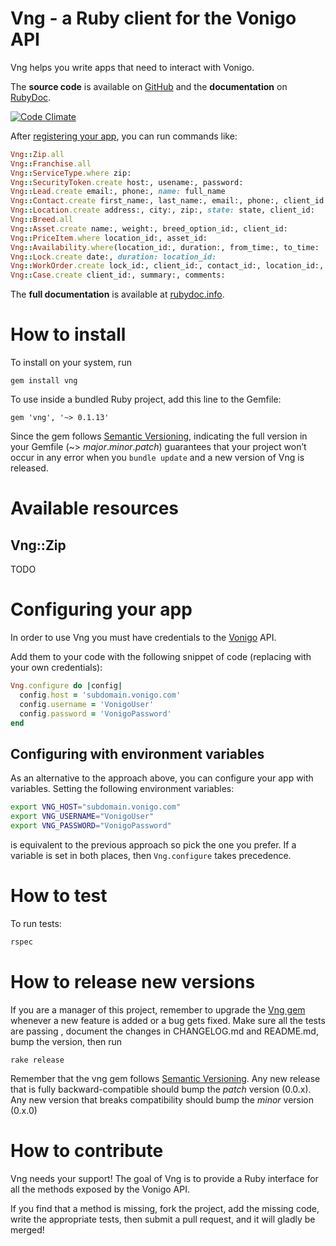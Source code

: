 Vng - a Ruby client for the Vonigo API
======================================================

Vng helps you write apps that need to interact with Vonigo.

The **source code** is available on [GitHub](https://github.com/HouseAccountEng/vng) and the **documentation** on [RubyDoc](http://www.rubydoc.info/gems/vng/frames).

[![Code Climate](https://codeclimate.com/github/HouseAccountEng/vng.png)](https://codeclimate.com/github/HouseAccountEng/vng)

After [registering your app](#configuring-your-app), you can run commands like:


```ruby
Vng::Zip.all
Vng::Franchise.all
Vng::ServiceType.where zip:
Vng::SecurityToken.create host:, usename:, password:
Vng::Lead.create email:, phone:, name: full_name
Vng::Contact.create first_name:, last_name:, email:, phone:, client_id:
Vng::Location.create address:, city:, zip:, state: state, client_id:
Vng::Breed.all
Vng::Asset.create name:, weight:, breed_option_id:, client_id:
Vng::PriceItem.where location_id:, asset_id:
Vng::Availability.where(location_id:, duration:, from_time:, to_time:
Vng::Lock.create date:, duration: location_id: 
Vng::WorkOrder.create lock_id:, client_id:, contact_id:, location_id:, duration:, summary:, line_items:
Vng::Case.create client_id:, summary:, comments:
```

The **full documentation** is available at [rubydoc.info](http://www.rubydoc.info/gems/vng/frames).

How to install
==============

To install on your system, run

    gem install vng

To use inside a bundled Ruby project, add this line to the Gemfile:

    gem 'vng', '~> 0.1.13'

Since the gem follows [Semantic Versioning](http://semver.org),
indicating the full version in your Gemfile (~> *major*.*minor*.*patch*)
guarantees that your project won’t occur in any error when you `bundle update`
and a new version of Vng is released.

Available resources
===================

Vng::Zip
-------

TODO


Configuring your app
====================

In order to use Vng you must have credentials to the [Vonigo](https://www.vonigo.com/) API.

Add them to your code with the following snippet of code (replacing with your own credentials):

```ruby
Vng.configure do |config|
  config.host = 'subdomain.vonigo.com'
  config.username = 'VonigoUser'
  config.password = 'VonigoPassword'
end
```

Configuring with environment variables
--------------------------------------

As an alternative to the approach above, you can configure your app with
variables. Setting the following environment variables:

```bash
export VNG_HOST="subdomain.vonigo.com"
export VNG_USERNAME="VonigoUser"
export VNG_PASSWORD="VonigoPassword"
```

is equivalent to the previous approach so pick the one you prefer.
If a variable is set in both places, then `Vng.configure` takes precedence.

How to test
===========

To run tests:

```bash
rspec
```

How to release new versions
===========================

If you are a manager of this project, remember to upgrade the [Vng gem](http://rubygems.org/gems/vng)
whenever a new feature is added or a bug gets fixed.
Make sure all the tests are passing ,
document the changes in CHANGELOG.md and README.md, bump the version, then run

    rake release

Remember that the vng gem follows [Semantic Versioning](http://semver.org).
Any new release that is fully backward-compatible should bump the *patch* version (0.0.x).
Any new version that breaks compatibility should bump the *minor* version (0.x.0)

How to contribute
=================

Vng needs your support!
The goal of Vng is to provide a Ruby interface for all the methods exposed by the Vonigo API.

If you find that a method is missing, fork the project, add the missing code,
write the appropriate tests, then submit a pull request, and it will gladly
be merged!
